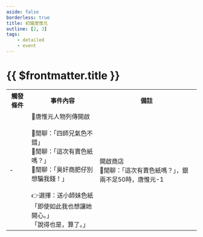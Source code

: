 ```yaml
---
aside: false
borderless: true
title: 初識唐惟元
outline: [2, 3]
tags:
    - detailed
    - event
---
```


# {{ $frontmatter.title }}

<Table class="timeline-table">
    <tr class="timeline-header">
        <th>觸發條件</th>
        <th>事件內容</th>
        <th>備註</th>
    </tr>
	<tr>
		<td>-</td>
		<td>
			📖唐惟元人物列傳開啟<br>
			<br>
			💬閒聊：「四師兄氣色不錯」<br>
			<span title="👉選擇：送小師妹色紙">💬閒聊：「這次有賣色紙嗎？」 </span> <br>
			💬閒聊：「臭奸商肥仔別想騙我錢！」<br>
			<br>
			👉選擇：送小師妹色紙<br>
			<span title="銀兩-50、唐默鈴+1">「即使如此我也想讓她開心。」 </span> <br>
			<span title="處世-1、心相-10、變心+3">「說得也是，算了。」 </span> <br>
		</td>
		<td>
			開啟商店<br>
			💬閒聊：「這次有賣色紙嗎？」，銀兩不足50時，唐惟元-1<br>
		</td>
	</tr>
</table>
